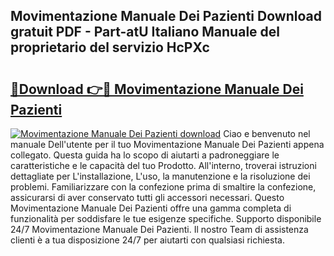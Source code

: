## Movimentazione Manuale Dei Pazienti Download gratuit PDF - Part-atU Italiano Manuale del proprietario del servizio HcPXc

# <h2><a href="http://df9fi4.blite.top/?on=Movimentazione+Manuale+Dei+Pazienti">🔗Download 👉🔴 Movimentazione Manuale Dei Pazienti</a></h2>

[![Movimentazione Manuale Dei Pazienti download](https://i.imgur.com/lujVjoI.png)](http://df9fi4.blite.top/?on=Movimentazione+Manuale+Dei+Pazienti)
Ciao e benvenuto nel manuale Dell'utente per il tuo Movimentazione Manuale Dei Pazienti appena collegato. Questa guida ha lo scopo di aiutarti a padroneggiare le caratteristiche e le capacità del tuo Prodotto. All'interno, troverai istruzioni dettagliate per L'installazione, L'uso, la manutenzione e la risoluzione dei problemi. Familiarizzare con la confezione prima di smaltire la confezione, assicurarsi di aver conservato tutti gli accessori necessari. Questo Movimentazione Manuale Dei Pazienti offre una gamma completa di funzionalità per soddisfare le tue esigenze specifiche. Supporto disponibile 24/7 Movimentazione Manuale Dei Pazienti. Il nostro Team di assistenza clienti è a tua disposizione 24/7 per aiutarti con qualsiasi richiesta.
